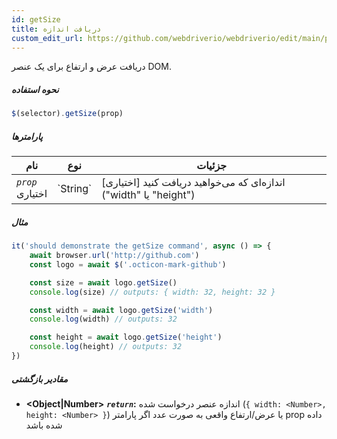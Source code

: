 ```yaml
---
id: getSize
title: دریافت اندازه
custom_edit_url: https://github.com/webdriverio/webdriverio/edit/main/packages/webdriverio/src/commands/element/getSize.ts
---
```


دریافت عرض و ارتفاع برای یک عنصر DOM.

##### نحوه استفاده

```js
$(selector).getSize(prop)
```

##### پارامترها

<table>
  <thead>
    <tr>
      <th>نام</th><th>نوع</th><th>جزئیات</th>
    </tr>
  </thead>
  <tbody>
    <tr>
      <td><code><var>prop</var></code><br /><span className="label labelWarning">اختیاری</span></td>
      <td>`String`</td>
      <td>اندازه‌ای که می‌خواهید دریافت کنید [اختیاری] ("width" یا "height")</td>
    </tr>
  </tbody>
</table>

##### مثال

```js title="getSize.js"
it('should demonstrate the getSize command', async () => {
    await browser.url('http://github.com')
    const logo = await $('.octicon-mark-github')

    const size = await logo.getSize()
    console.log(size) // outputs: { width: 32, height: 32 }

    const width = await logo.getSize('width')
    console.log(width) // outputs: 32

    const height = await logo.getSize('height')
    console.log(height) // outputs: 32
})
```

##### مقادیر بازگشتی

- **&lt;Object|Number&gt;**
            **<code><var>return</var></code>:**     اندازه عنصر درخواست شده (`{ width: <Number>, height: <Number> }`) یا عرض/ارتفاع واقعی به صورت عدد اگر پارامتر prop داده شده باشد
